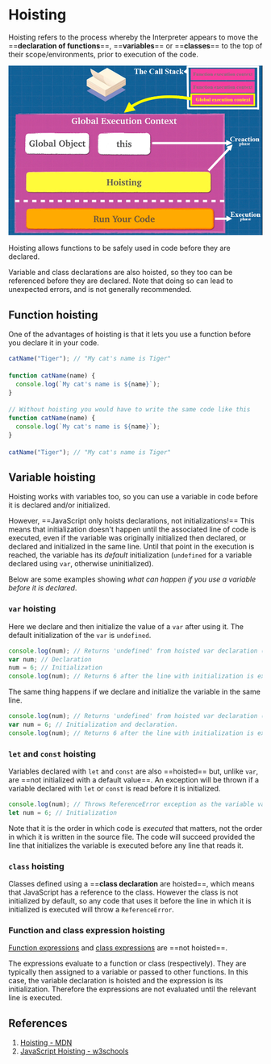 # Hoisting

Hoisting refers to the process whereby the Interpreter appears to move the ==**declaration of functions**==, ==**variables**== or ==**classes**== to the top of their scope/environments, prior to execution of the code.

![global_execution_context](../../img/global_execution_context.jpg)

Hoisting allows functions to be safely used in code before they are declared. 

Variable and class declarations are also hoisted, so they too can be referenced before they are declared. Note that doing so can lead to unexpected errors, and is not generally recommended.

## Function hoisting

One of the advantages of hoisting is that it lets you use a function before you declare it in your code.

```js
catName("Tiger"); // "My cat's name is Tiger"

function catName(name) {
  console.log(`My cat's name is ${name}`);
}

// Without hoisting you would have to write the same code like this
function catName(name) {
  console.log(`My cat's name is ${name}`);
}

catName("Tiger"); // "My cat's name is Tiger"
```

## Variable hoisting

Hoisting works with variables too, so you can use a variable in code before it is declared and/or initialized.

However, ==JavaScript only hoists declarations, not initializations!== This means that initialization doesn't happen until the associated line of code is executed, even if the variable was originally initialized then declared, or declared and initialized in the same line. Until that point in the execution is reached, the variable has its *default* initialization (`undefined` for a variable declared using `var`, otherwise uninitialized).

Below are some examples showing _what can happen if you use a variable before it is declared_.

### ```var``` hoisting

Here we declare and then initialize the value of a `var` after using it. The default initialization of the `var` is `undefined`.

```js
console.log(num); // Returns 'undefined' from hoisted var declaration (not 6)
var num; // Declaration
num = 6; // Initialization
console.log(num); // Returns 6 after the line with initialization is executed.
```

The same thing happens if we declare and initialize the variable in the same line.

```js
console.log(num); // Returns 'undefined' from hoisted var declaration (not 6)
var num = 6; // Initialization and declaration.
console.log(num); // Returns 6 after the line with initialization is executed.
```

### ```let``` and ```const``` hoisting

Variables declared with `let` and `const` are also ==hoisted== but, unlike `var`, are ==not initialized with a default value==. An exception will be thrown if a variable declared with `let` or `const` is read before it is initialized.

```js
console.log(num); // Throws ReferenceError exception as the variable value is uninitialized
let num = 6; // Initialization
```

Note that it is the order in which code is *executed* that matters, not the order in which it is written in the source file. The code will succeed provided the line that initializes the variable is executed before any line that reads it.

### ```class``` hoisting

Classes defined using a ==**class declaration** are hoisted==, which means that JavaScript has a reference to the class. However the class is not initialized by default, so any code that uses it before the line in which it is initialized is executed will throw a `ReferenceError`.



### Function and class expression hoisting

[Function expressions](https://developer.mozilla.org/en-US/docs/Web/JavaScript/Reference/Operators/function) and [class expressions](https://developer.mozilla.org/en-US/docs/Web/JavaScript/Reference/Classes#class_expressions) are ==not hoisted==.

The expressions evaluate to a function or class (respectively). They are typically then assigned to a variable or passed to other functions. In this case, the variable declaration is hoisted and the expression is its initialization. Therefore the expressions are not evaluated until the relevant line is executed.

## References

1. [Hoisting - MDN](https://developer.mozilla.org/en-US/docs/Glossary/Hoisting)
2. [JavaScript Hoisting - w3schools](https://www.w3schools.com/js/js_hoisting.asp)
